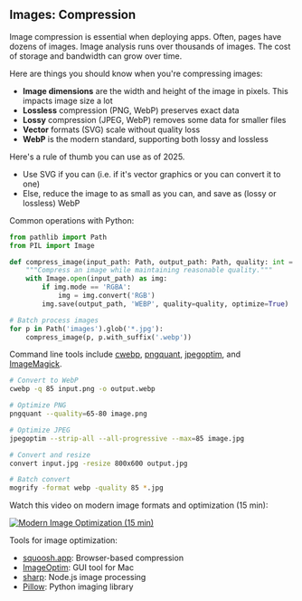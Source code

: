 ## Images: Compression

Image compression is essential when deploying apps. Often, pages have dozens of images. Image analysis runs over thousands of images. The cost of storage and bandwidth can grow over time.

Here are things you should know when you're compressing images:

- **Image dimensions** are the width and height of the image in pixels. This impacts image size a lot
- **Lossless** compression (PNG, WebP) preserves exact data
- **Lossy** compression (JPEG, WebP) removes some data for smaller files
- **Vector** formats (SVG) scale without quality loss
- **WebP** is the modern standard, supporting both lossy and lossless

Here's a rule of thumb you can use as of 2025.

- Use SVG if you can (i.e. if it's vector graphics or you can convert it to one)
- Else, reduce the image to as small as you can, and save as (lossy or lossless) WebP

Common operations with Python:

```python
from pathlib import Path
from PIL import Image

def compress_image(input_path: Path, output_path: Path, quality: int = 85) -> None:
    """Compress an image while maintaining reasonable quality."""
    with Image.open(input_path) as img:
        if img.mode == 'RGBA':
            img = img.convert('RGB')
        img.save(output_path, 'WEBP', quality=quality, optimize=True)

# Batch process images
for p in Path('images').glob('*.jpg'):
    compress_image(p, p.with_suffix('.webp'))
```

Command line tools include [cwebp](https://developers.google.com/speed/webp/docs/cwebp), [pngquant](https://pngquant.org/), [jpegoptim](https://github.com/tjko/jpegoptim), and [ImageMagick](https://imagemagick.org/).

```bash
# Convert to WebP
cwebp -q 85 input.png -o output.webp

# Optimize PNG
pngquant --quality=65-80 image.png

# Optimize JPEG
jpegoptim --strip-all --all-progressive --max=85 image.jpg

# Convert and resize
convert input.jpg -resize 800x600 output.jpg

# Batch convert
mogrify -format webp -quality 85 *.jpg
```

Watch this video on modern image formats and optimization (15 min):

[![Modern Image Optimization (15 min)](https://i.ytimg.com/vi_webp/F1kYBnY6mwg/sddefault.webp)](https://youtu.be/F1kYBnY6mwg)

Tools for image optimization:

- [squoosh.app](https://squoosh.app/): Browser-based compression
- [ImageOptim](https://imageoptim.com/): GUI tool for Mac
- [sharp](https://sharp.pixelplumbing.com/): Node.js image processing
- [Pillow](https://python-pillow.org/): Python imaging library
